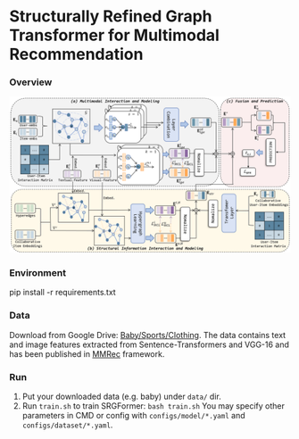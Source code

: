 # Structurally Refined Graph Transformer for Multimodal Recommendation

### Overview

![Overview of LGMRec](img/framework.jpg)

### Environment

pip install -r requirements.txt

### Data

Download from Google Drive: [Baby/Sports/Clothing](https://drive.google.com/drive/folders/1BxObpWApHbGx9jCQGc8z52cV3t9_NE0f?usp=sharing).
The data contains text and image features extracted from Sentence-Transformers and VGG-16 and has been published in [MMRec](https://github.com/enoche/MMRec) framework.

### Run

1. Put your downloaded data (e.g. baby) under `data/` dir.
2. Run `train.sh` to train SRGFormer:
    `bash train.sh`
You may specify other parameters in CMD or config with `configs/model/*.yaml` and `configs/dataset/*.yaml`. 
